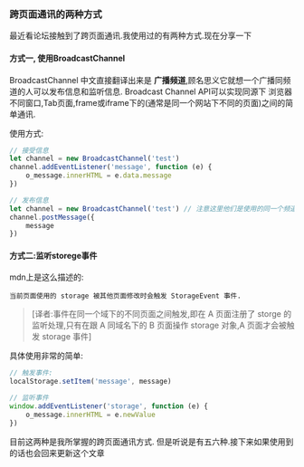 ### 跨页面通讯的两种方式

最近看论坛接触到了跨页面通讯.我使用过的有两种方式.现在分享一下

#### 方式一, 使用BroadcastChannel

BroadcastChannel  中文直接翻译出来是 **广播频道**,顾名思义它就想一个广播同频道的人可以发布信息和监听信息. Broadcast Channel API可以实现同源下 浏览器不同窗口,Tab页面,frame或iframe下的(通常是同一个网站下不同的页面)之间的简单通讯.

使用方式:
```` js
// 接受信息
let channel = new BroadcastChannel('test')
channel.addEventListener('message', function (e) {
    o_message.innerHTML = e.data.message
})

// 发布信息
let channel = new BroadcastChannel('test') // 注意这里他们是使用的同一个频道
channel.postMessage({
    message
})
````

#### 方式二:监听storege事件
mdn上是这么描述的:

    当前页面使用的 storage 被其他页面修改时会触发 StorageEvent 事件.

> [译者:事件在同一个域下的不同页面之间触发,即在 A 页面注册了 storge 的监听处理,只有在跟 A 同域名下的 B 页面操作 storage 对象,A 页面才会被触发 storage 事件]

具体使用非常的简单:
```` js
// 触发事件:
localStorage.setItem('message', message)

// 监听事件
window.addEventListener('storage', function (e) {
    o_message.innerHTML = e.newValue
})
````

目前这两种是我所掌握的跨页面通讯方式. 但是听说是有五六种.接下来如果使用到的话也会回来更新这个文章
